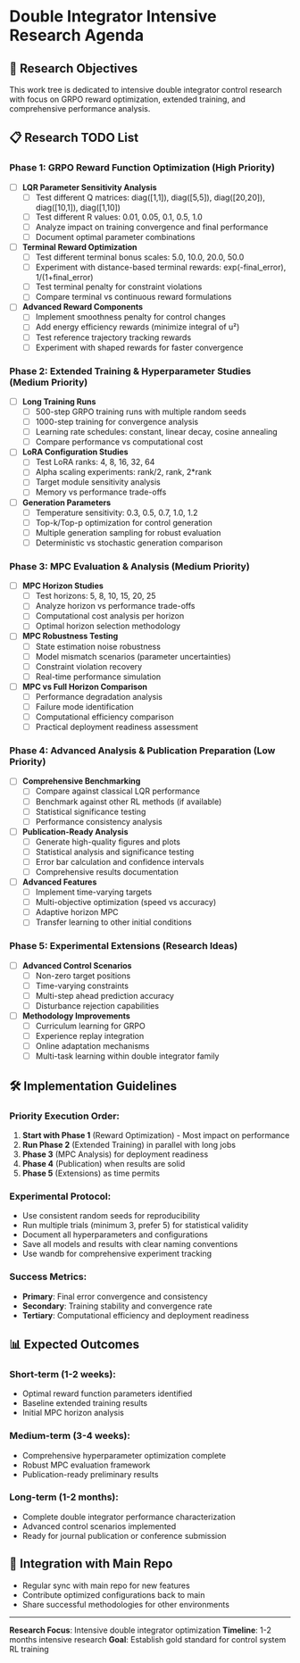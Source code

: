 # Double Integrator Intensive Research Agenda

## 🎯 Research Objectives

This work tree is dedicated to intensive double integrator control research with focus on GRPO reward optimization, extended training, and comprehensive performance analysis.

## 📋 Research TODO List

### Phase 1: GRPO Reward Function Optimization (High Priority)
- [ ] **LQR Parameter Sensitivity Analysis**
  - [ ] Test different Q matrices: diag([1,1]), diag([5,5]), diag([20,20]), diag([10,1]), diag([1,10])
  - [ ] Test different R values: 0.01, 0.05, 0.1, 0.5, 1.0
  - [ ] Analyze impact on training convergence and final performance
  - [ ] Document optimal parameter combinations

- [ ] **Terminal Reward Optimization**
  - [ ] Test different terminal bonus scales: 5.0, 10.0, 20.0, 50.0
  - [ ] Experiment with distance-based terminal rewards: exp(-final_error), 1/(1+final_error)
  - [ ] Test terminal penalty for constraint violations
  - [ ] Compare terminal vs continuous reward formulations

- [ ] **Advanced Reward Components**
  - [ ] Implement smoothness penalty for control changes
  - [ ] Add energy efficiency rewards (minimize integral of u²)
  - [ ] Test reference trajectory tracking rewards
  - [ ] Experiment with shaped rewards for faster convergence

### Phase 2: Extended Training & Hyperparameter Studies (Medium Priority)
- [ ] **Long Training Runs**
  - [ ] 500-step GRPO training runs with multiple random seeds
  - [ ] 1000-step training for convergence analysis
  - [ ] Learning rate schedules: constant, linear decay, cosine annealing
  - [ ] Compare performance vs computational cost

- [ ] **LoRA Configuration Studies**
  - [ ] Test LoRA ranks: 4, 8, 16, 32, 64
  - [ ] Alpha scaling experiments: rank/2, rank, 2*rank
  - [ ] Target module sensitivity analysis
  - [ ] Memory vs performance trade-offs

- [ ] **Generation Parameters**
  - [ ] Temperature sensitivity: 0.3, 0.5, 0.7, 1.0, 1.2
  - [ ] Top-k/Top-p optimization for control generation
  - [ ] Multiple generation sampling for robust evaluation
  - [ ] Deterministic vs stochastic generation comparison

### Phase 3: MPC Evaluation & Analysis (Medium Priority)
- [ ] **MPC Horizon Studies**
  - [ ] Test horizons: 5, 8, 10, 15, 20, 25
  - [ ] Analyze horizon vs performance trade-offs
  - [ ] Computational cost analysis per horizon
  - [ ] Optimal horizon selection methodology

- [ ] **MPC Robustness Testing**
  - [ ] State estimation noise robustness
  - [ ] Model mismatch scenarios (parameter uncertainties)
  - [ ] Constraint violation recovery
  - [ ] Real-time performance simulation

- [ ] **MPC vs Full Horizon Comparison**
  - [ ] Performance degradation analysis
  - [ ] Failure mode identification
  - [ ] Computational efficiency comparison
  - [ ] Practical deployment readiness assessment

### Phase 4: Advanced Analysis & Publication Preparation (Low Priority)
- [ ] **Comprehensive Benchmarking**
  - [ ] Compare against classical LQR performance
  - [ ] Benchmark against other RL methods (if available)
  - [ ] Statistical significance testing
  - [ ] Performance consistency analysis

- [ ] **Publication-Ready Analysis**
  - [ ] Generate high-quality figures and plots
  - [ ] Statistical analysis and significance testing
  - [ ] Error bar calculation and confidence intervals
  - [ ] Comprehensive results documentation

- [ ] **Advanced Features**
  - [ ] Implement time-varying targets
  - [ ] Multi-objective optimization (speed vs accuracy)
  - [ ] Adaptive horizon MPC
  - [ ] Transfer learning to other initial conditions

### Phase 5: Experimental Extensions (Research Ideas)
- [ ] **Advanced Control Scenarios**
  - [ ] Non-zero target positions
  - [ ] Time-varying constraints
  - [ ] Multi-step ahead prediction accuracy
  - [ ] Disturbance rejection capabilities

- [ ] **Methodology Improvements**
  - [ ] Curriculum learning for GRPO
  - [ ] Experience replay integration
  - [ ] Online adaptation mechanisms
  - [ ] Multi-task learning within double integrator family

## 🛠️ Implementation Guidelines

### Priority Execution Order:
1. **Start with Phase 1** (Reward Optimization) - Most impact on performance
2. **Run Phase 2** (Extended Training) in parallel with long jobs
3. **Phase 3** (MPC Analysis) for deployment readiness
4. **Phase 4** (Publication) when results are solid
5. **Phase 5** (Extensions) as time permits

### Experimental Protocol:
- Use consistent random seeds for reproducibility
- Run multiple trials (minimum 3, prefer 5) for statistical validity
- Document all hyperparameters and configurations
- Save all models and results with clear naming conventions
- Use wandb for comprehensive experiment tracking

### Success Metrics:
- **Primary**: Final error convergence and consistency
- **Secondary**: Training stability and convergence rate
- **Tertiary**: Computational efficiency and deployment readiness

## 📊 Expected Outcomes

### Short-term (1-2 weeks):
- Optimal reward function parameters identified
- Baseline extended training results
- Initial MPC horizon analysis

### Medium-term (3-4 weeks):
- Comprehensive hyperparameter optimization complete
- Robust MPC evaluation framework
- Publication-ready preliminary results

### Long-term (1-2 months):
- Complete double integrator performance characterization
- Advanced control scenarios implemented
- Ready for journal publication or conference submission

## 🔄 Integration with Main Repo
- Regular sync with main repo for new features
- Contribute optimized configurations back to main
- Share successful methodologies for other environments

---

**Research Focus**: Intensive double integrator optimization
**Timeline**: 1-2 months intensive research
**Goal**: Establish gold standard for control system RL training